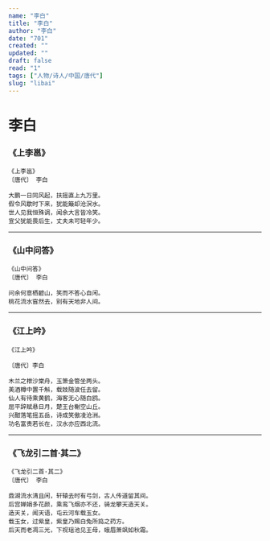 ```yaml
---
name: "李白"
title: "李白"
author: "李白"
date: "701"
created: ""
updated: ""
draft: false
read: "1"
tags: ["人物/诗人/中国/唐代"]
slug: "libai"
---
```


# 李白

### 《上李邕》

```
《上李邕》
〔唐代〕 李白

大鹏一日同风起，扶摇直上九万里。
假令风歇时下来，犹能簸却沧溟水。
世人见我恒殊调，闻余大言皆冷笑。
宣父犹能畏后生，丈夫未可轻年少。
```

---

### 《山中问答》

```
《山中问答》
〔唐代〕 李白

问余何意栖碧山，笑而不答心自闲。
桃花流水窅然去，别有天地非人间。
```

---

### 《江上吟》

```
《江上吟》

〔唐代〕李白

木兰之枻沙棠舟，玉箫金管坐两头。
美酒樽中置千斛，载妓随波任去留。
仙人有待乘黄鹤，海客无心随白鸥。
屈平辞赋悬日月，楚王台榭空山丘。
兴酣落笔摇五岳，诗成笑傲凌沧洲。
功名富贵若长在，汉水亦应西北流。
```

---

### 《飞龙引二首·其二》

```
《飞龙引二首·其二》
〔唐代〕 李白

鼎湖流水清且闲，轩辕去时有弓剑，古人传道留其间。
后宫婵娟多花颜，乘鸾飞烟亦不还，骑龙攀天造天关。
造天关，闻天语，屯云河车载玉女。
载玉女，过紫皇，紫皇乃赐白兔所捣之药方。
后天而老凋三光，下视瑶池见王母，蛾眉萧飒如秋霜。
```

